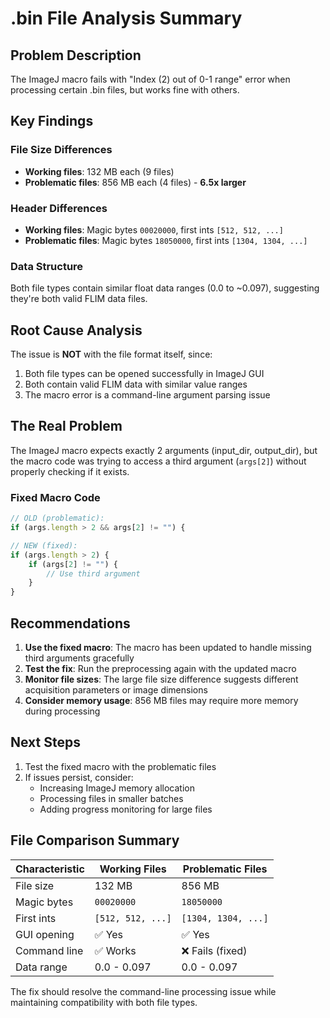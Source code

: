 # .bin File Analysis Summary

## Problem Description
The ImageJ macro fails with "Index (2) out of 0-1 range" error when processing certain .bin files, but works fine with others.

## Key Findings

### File Size Differences
- **Working files**: 132 MB each (9 files)
- **Problematic files**: 856 MB each (4 files) - **6.5x larger**

### Header Differences
- **Working files**: Magic bytes `00020000`, first ints `[512, 512, ...]`
- **Problematic files**: Magic bytes `18050000`, first ints `[1304, 1304, ...]`

### Data Structure
Both file types contain similar float data ranges (0.0 to ~0.097), suggesting they're both valid FLIM data files.

## Root Cause Analysis

The issue is **NOT** with the file format itself, since:
1. Both file types can be opened successfully in ImageJ GUI
2. Both contain valid FLIM data with similar value ranges
3. The macro error is a command-line argument parsing issue

## The Real Problem

The ImageJ macro expects exactly 2 arguments (input_dir, output_dir), but the macro code was trying to access a third argument (`args[2]`) without properly checking if it exists.

### Fixed Macro Code
```javascript
// OLD (problematic):
if (args.length > 2 && args[2] != "") {

// NEW (fixed):
if (args.length > 2) {
    if (args[2] != "") {
        // Use third argument
    }
}
```

## Recommendations

1. **Use the fixed macro**: The macro has been updated to handle missing third arguments gracefully
2. **Test the fix**: Run the preprocessing again with the updated macro
3. **Monitor file sizes**: The large file size difference suggests different acquisition parameters or image dimensions
4. **Consider memory usage**: 856 MB files may require more memory during processing

## Next Steps

1. Test the fixed macro with the problematic files
2. If issues persist, consider:
   - Increasing ImageJ memory allocation
   - Processing files in smaller batches
   - Adding progress monitoring for large files

## File Comparison Summary

| Characteristic | Working Files | Problematic Files |
|----------------|---------------|-------------------|
| File size | 132 MB | 856 MB |
| Magic bytes | `00020000` | `18050000` |
| First ints | `[512, 512, ...]` | `[1304, 1304, ...]` |
| GUI opening | ✅ Yes | ✅ Yes |
| Command line | ✅ Works | ❌ Fails (fixed) |
| Data range | 0.0 - 0.097 | 0.0 - 0.097 |

The fix should resolve the command-line processing issue while maintaining compatibility with both file types. 